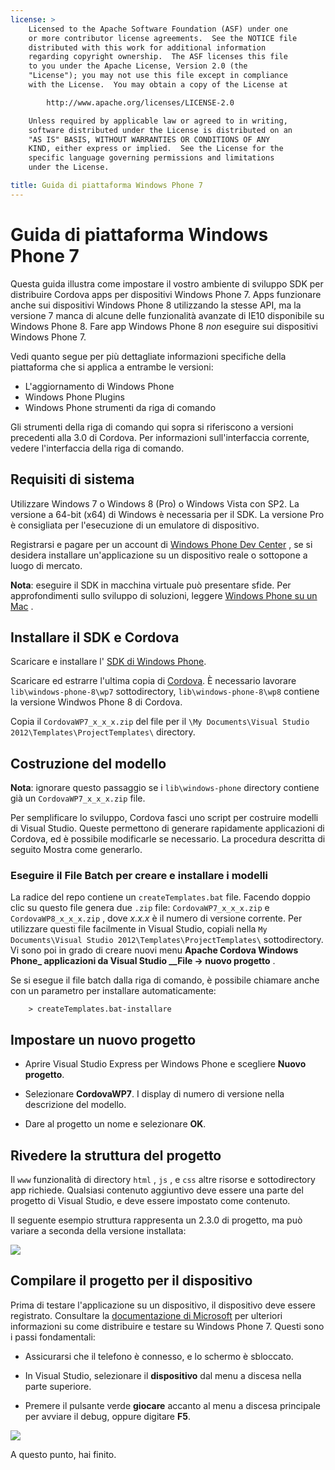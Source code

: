 ```yaml
---
license: >
    Licensed to the Apache Software Foundation (ASF) under one
    or more contributor license agreements.  See the NOTICE file
    distributed with this work for additional information
    regarding copyright ownership.  The ASF licenses this file
    to you under the Apache License, Version 2.0 (the
    "License"); you may not use this file except in compliance
    with the License.  You may obtain a copy of the License at

        http://www.apache.org/licenses/LICENSE-2.0

    Unless required by applicable law or agreed to in writing,
    software distributed under the License is distributed on an
    "AS IS" BASIS, WITHOUT WARRANTIES OR CONDITIONS OF ANY
    KIND, either express or implied.  See the License for the
    specific language governing permissions and limitations
    under the License.

title: Guida di piattaforma Windows Phone 7
---
```


# Guida di piattaforma Windows Phone 7

Questa guida illustra come impostare il vostro ambiente di sviluppo SDK per distribuire Cordova apps per dispositivi Windows Phone 7. Apps funzionare anche sui dispositivi Windows Phone 8 utilizzando la stesse API, ma la versione 7 manca di alcune delle funzionalità avanzate di IE10 disponibile su Windows Phone 8. Fare app Windows Phone 8 *non* eseguire sui dispositivi Windows Phone 7.

Vedi quanto segue per più dettagliate informazioni specifiche della piattaforma che si applica a entrambe le versioni:

*   L'aggiornamento di Windows Phone
*   Windows Phone Plugins
*   Windows Phone strumenti da riga di comando

Gli strumenti della riga di comando qui sopra si riferiscono a versioni precedenti alla 3.0 di Cordova. Per informazioni sull'interfaccia corrente, vedere l'interfaccia della riga di comando.

## Requisiti di sistema

Utilizzare Windows 7 o Windows 8 (Pro) o Windows Vista con SP2. La versione a 64-bit (x64) di Windows è necessaria per il SDK. La versione Pro è consigliata per l'esecuzione di un emulatore di dispositivo.

Registrarsi e pagare per un account di [Windows Phone Dev Center][1] , se si desidera installare un'applicazione su un dispositivo reale o sottopone a luogo di mercato.

 [1]: http://dev.windowsphone.com/en-us/publish

**Nota**: eseguire il SDK in macchina virtuale può presentare sfide. Per approfondimenti sullo sviluppo di soluzioni, leggere [Windows Phone su un Mac][2] .

 [2]: http://aka.ms/BuildaWP8apponaMac

## Installare il SDK e Cordova

Scaricare e installare l' [SDK di Windows Phone][3].

 [3]: http://www.microsoft.com/download/en/details.aspx?displaylang=en&id=27570/

Scaricare ed estrarre l'ultima copia di [Cordova][4]. È necessario lavorare `lib\windows-phone-8\wp7` sottodirectory, `lib\windows-phone-8\wp8` contiene la versione Windwos Phone 8 di Cordova.

 [4]: http://phonegap.com/download

Copia il `CordovaWP7_x_x_x.zip` del file per il `\My Documents\Visual
Studio 2012\Templates\ProjectTemplates\` directory.

## Costruzione del modello

**Nota**: ignorare questo passaggio se i `lib\windows-phone` directory contiene già un `CordovaWP7_x_x_x.zip` file.

Per semplificare lo sviluppo, Cordova fasci uno script per costruire modelli di Visual Studio. Queste permettono di generare rapidamente applicazioni di Cordova, ed è possibile modificarle se necessario. La procedura descritta di seguito Mostra come generarlo.

### Eseguire il File Batch per creare e installare i modelli

La radice del repo contiene un `createTemplates.bat` file. Facendo doppio clic su questo file genera due `.zip` file: `CordovaWP7_x_x_x.zip` e `CordovaWP8_x_x_x.zip` , dove *x.x.x* è il numero di versione corrente. Per utilizzare questi file facilmente in Visual Studio, copiali nella `My Documents\Visual Studio
2012\Templates\ProjectTemplates\` sottodirectory. Vi sono poi in grado di creare nuovi menu **Apache Cordova Windows Phone_ applicazioni da Visual Studio __File → nuovo progetto** .

Se si esegue il file batch dalla riga di comando, è possibile chiamare anche con un parametro per installare automaticamente:

        > createTemplates.bat-installare
    

## Impostare un nuovo progetto

*   Aprire Visual Studio Express per Windows Phone e scegliere **Nuovo progetto**.

*   Selezionare **CordovaWP7**. I display di numero di versione nella descrizione del modello.

*   Dare al progetto un nome e selezionare **OK**.

## Rivedere la struttura del progetto

Il `www` funzionalità di directory `html` , `js` , e `css` altre risorse e sottodirectory app richiede. Qualsiasi contenuto aggiuntivo deve essere una parte del progetto di Visual Studio, e deve essere impostato come contenuto.

Il seguente esempio struttura rappresenta un 2.3.0 di progetto, ma può variare a seconda della versione installata:

![][5]

 [5]: img/guide/platforms/wp8/projectStructure.png

## Compilare il progetto per il dispositivo

Prima di testare l'applicazione su un dispositivo, il dispositivo deve essere registrato. Consultare la [documentazione di Microsoft][6] per ulteriori informazioni su come distribuire e testare su Windows Phone 7. Questi sono i passi fondamentali:

 [6]: http://msdn.microsoft.com/en-us/library/windowsphone/develop/ff402565(v=vs.105).aspx

*   Assicurarsi che il telefono è connesso, e lo schermo è sbloccato.

*   In Visual Studio, selezionare il **dispositivo** dal menu a discesa nella parte superiore.

*   Premere il pulsante verde **giocare** accanto al menu a discesa principale per avviare il debug, oppure digitare **F5**.

![][7]

 [7]: img/guide/platforms/wp7/wpd.png

A questo punto, hai finito.